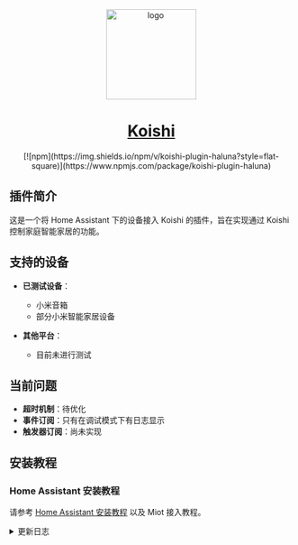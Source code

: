 <div align="center">
  <a href="https://koishi.chat/" target="_blank">
    <img width="160" src="https://koishi.chat/logo.png" alt="logo">
  </a>
  <h1 id="koishi"><a href="https://koishi.chat/" target="_blank">Koishi</a></h1>
  [![npm](https://img.shields.io/npm/v/koishi-plugin-haluna?style=flat-square)](https://www.npmjs.com/package/koishi-plugin-haluna)
</div>

## 插件简介

这是一个将 Home Assistant 下的设备接入 Koishi 的插件，旨在实现通过 Koishi 控制家庭智能家居的功能。

## 支持的设备

- **已测试设备**：
  - 小米音箱
  - 部分小米智能家居设备

- **其他平台**：
  - 目前未进行测试

## 当前问题

- **超时机制**：待优化
- **事件订阅**：只有在调试模式下有日志显示
- **触发器订阅**：尚未实现

## 安装教程

### Home Assistant 安装教程

请参考 [Home Assistant 安装教程](https://www.cnblogs.com/lumia1998/p/18529649) 以及 Miot 接入教程。

<details>
  <summary>更新日志</summary>

  ### 版本 0.0.1
  - 初始发布
  - 支持小米音箱和部分小米智能家居设备

  ### 版本 0.0.2
  - 忘记传lib了

  ### 版本 0.0.3
  - 添加readme
</details>
